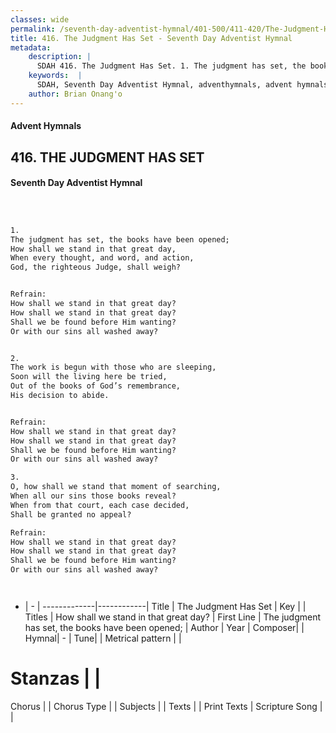 ```yaml
---
classes: wide
permalink: /seventh-day-adventist-hymnal/401-500/411-420/The-Judgment-Has-Set/
title: 416. The Judgment Has Set - Seventh Day Adventist Hymnal
metadata:
    description: |
      SDAH 416. The Judgment Has Set. 1. The judgment has set, the books have been opened; How shall we stand in that great day, When every thought, and word, and action, God, the righteous Judge, shall weigh? 
    keywords:  |
      SDAH, Seventh Day Adventist Hymnal, adventhymnals, advent hymnals, The Judgment Has Set, The judgment has set, the books have been opened; ,How shall we stand in that great day?
    author: Brian Onang'o
---
```


#### Advent Hymnals
## 416. THE JUDGMENT HAS SET
#### Seventh Day Adventist Hymnal

```txt



1.
The judgment has set, the books have been opened;
How shall we stand in that great day,
When every thought, and word, and action,
God, the righteous Judge, shall weigh?


Refrain:
How shall we stand in that great day?
How shall we stand in that great day?
Shall we be found before Him wanting?
Or with our sins all washed away?


2.
The work is begun with those who are sleeping,
Soon will the living here be tried,
Out of the books of God’s remembrance,
His decision to abide.


Refrain:
How shall we stand in that great day?
How shall we stand in that great day?
Shall we be found before Him wanting?
Or with our sins all washed away?

3.
O, how shall we stand that moment of searching,
When all our sins those books reveal?
When from that court, each case decided,
Shall be granted no appeal?

Refrain:
How shall we stand in that great day?
How shall we stand in that great day?
Shall we be found before Him wanting?
Or with our sins all washed away?




```

- |   -  |
-------------|------------|
Title | The Judgment Has Set |
Key |  |
Titles | How shall we stand in that great day? |
First Line | The judgment has set, the books have been opened; |
Author | 
Year | 
Composer|  |
Hymnal|  - |
Tune|  |
Metrical pattern | |
# Stanzas |  |
Chorus |  |
Chorus Type |  |
Subjects |  |
Texts |  |
Print Texts | 
Scripture Song |  |
  
